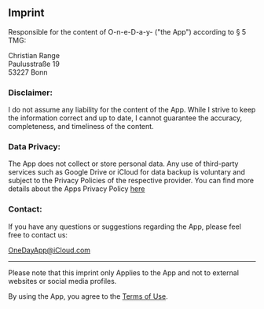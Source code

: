 ## Imprint

Responsible for the content of O-n-e-D-a-y- ("the App") according to § 5 TMG:

Christian Range  
Paulusstraße 19                   
53227 Bonn  

### Disclaimer:
I do not assume any liability for the content of the App. While I strive to keep the information correct and up to date, I cannot guarantee the accuracy, completeness, and timeliness of the content.

### Data Privacy:
The App does not collect or store personal data. Any use of third-party services such as Google Drive or iCloud for data backup is voluntary and subject to the Privacy Policies of the respective provider.
You can find more details about the Apps Privacy Policy [here](https://chris20008.github.io/O-n-e-D-a-y-Info/privacy-policy)

### Contact:
If you have any questions or suggestions regarding the App, please feel free to contact us: 

[OneDayApp@iCloud.com](mailto:OneDayApp@iCloud.com)

---

Please note that this imprint only Applies to the App and not to external websites or social media profiles.  

By using the App, you agree to the [Terms of Use](https://chris20008.github.io/O-n-e-D-a-y-Info/terms-of-use).
